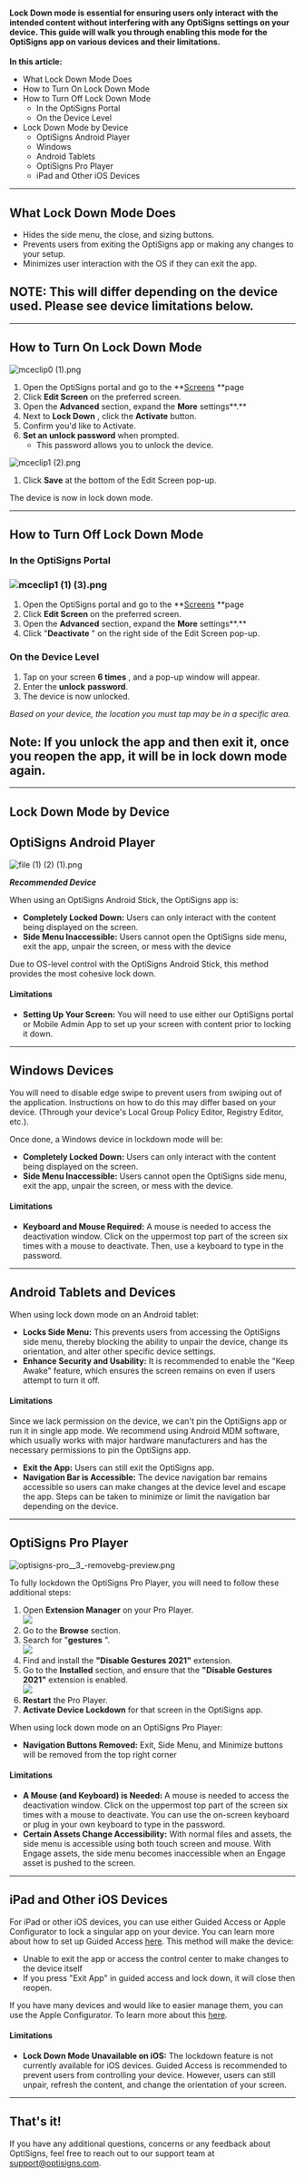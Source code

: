 #### Lock Down mode is essential for ensuring users only interact with the intended content without interfering with any OptiSigns settings on your device. This guide will walk you through enabling this mode for the OptiSigns app on various devices and their limitations.

**In this article:**

  * What Lock Down Mode Does
  * How to Turn On Lock Down Mode
  * How to Turn Off Lock Down Mode
    * In the OptiSigns Portal
    * On the Device Level
  * Lock Down Mode by Device
    * OptiSigns Android Player
    * Windows
    * Android Tablets
    * OptiSigns Pro Player
    * iPad and Other iOS Devices

* * *

## What Lock Down Mode Does

  * Hides the side menu, the close, and sizing buttons.
  * Prevents users from exiting the OptiSigns app or making any changes to your setup.
  * Minimizes user interaction with the OS if they can exit the app.

**NOTE:** This will differ depending on the device used. Please see device limitations below.  
---  
  
* * *

## How to Turn On Lock Down Mode

![mceclip0 \(1\).png](https://support.optisigns.com/hc/article_attachments/32404360390803)

  1. Open the OptiSigns portal and go to the **[Screens](https://app.optisigns.com/app/screenManagement) **page
  2. Click **Edit Screen** on the preferred screen.
  3. Open the **Advanced** section, expand the **More** settings**.**
  4. Next to **Lock Down** , click the **Activate** button.
  5. Confirm you'd like to Activate.
  6. **Set an unlock password** when prompted. 
     * This password allows you to unlock the device.

![mceclip1 \(2\).png](https://support.optisigns.com/hc/article_attachments/32404554501779)

  1. Click **Save** at the bottom of the Edit Screen pop-up.

The device is now in lock down mode.

* * *

## How to Turn Off Lock Down Mode 

### In the OptiSigns Portal

### ![mceclip1 \(1\) \(3\).png](https://support.optisigns.com/hc/article_attachments/32404655924755)

  1. Open the OptiSigns portal and go to the **[Screens](https://app.optisigns.com/app/screenManagement) **page
  2. Click **Edit Screen** on the preferred screen.
  3. Open the **Advanced** section, expand the **More** settings**.**
  4. Click "**Deactivate** " on the right side of the Edit Screen pop-up.

### On the Device Level

  1. Tap on your screen **6 times** , and a pop-up window will appear.
  2. Enter the **unlock** **password**.
  3. The device is now unlocked. 

_Based on your device, the location you must tap may be in a specific area._

Note: If you unlock the app and then exit it, once you reopen the app, it will be in lock down mode again.   
---  
  
* * *

## **Lock Down Mode by Device**

## OptiSigns Android Player

![file \(1\) \(2\) \(1\).png](https://support.optisigns.com/hc/article_attachments/32404354955027)

**_Recommended Device_**

When using an OptiSigns Android Stick, the OptiSigns app is:

  * **Completely Locked Down:** Users can only interact with the content being displayed on the screen.
  * **Side Menu Inaccessible:** Users cannot open the OptiSigns side menu, exit the app, unpair the screen, or mess with the device

Due to OS-level control with the OptiSigns Android Stick, this method provides the most cohesive lock down. 

#### **Limitations**

  * **Setting Up Your Screen:** You will need to use either our OptiSigns portal or Mobile Admin App to set up your screen with content prior to locking it down. 

* * *

## Windows Devices

You will need to disable edge swipe to prevent users from swiping out of the application. Instructions on how to do this may differ based on your device. (Through your device's Local Group Policy Editor, Registry Editor, etc.).

Once done, a Windows device in lockdown mode will be:

  * **Completely Locked Down:** Users can only interact with the content being displayed on the screen.
  * **Side Menu Inaccessible:** Users cannot open the OptiSigns side menu, exit the app, unpair the screen, or mess with the device.

#### **Limitations**

  * **Keyboard and Mouse Required:** A mouse is needed to access the deactivation window. Click on the uppermost top part of the screen six times with a mouse to deactivate. Then, use a keyboard to type in the password.

* * *

## Android Tablets and Devices

When using lock down mode on an Android tablet:

  * **Locks Side Menu:** This prevents users from accessing the OptiSigns side menu, thereby blocking the ability to unpair the device, change its orientation, and alter other specific device settings.
  * **Enhance Security and Usability:** It is recommended to enable the "Keep Awake" feature, which ensures the screen remains on even if users attempt to turn it off.

#### **Limitations**

Since we lack permission on the device, we can't pin the OptiSigns app or run it in single app mode. We recommend using Android MDM software, which usually works with major hardware manufacturers and has the necessary permissions to pin the OptiSigns app.

  * **Exit the App:** Users can still exit the OptiSigns app.
  * **Navigation Bar is Accessible:** The device navigation bar remains accessible so users can make changes at the device level and escape the app. Steps can be taken to minimize or limit the navigation bar depending on the device. 

* * *

## OptiSigns Pro Player

![optisigns-pro__3_-removebg-preview.png](https://support.optisigns.com/hc/article_attachments/32404379907091)

To fully lockdown the OptiSigns Pro Player, you will need to follow these additional steps:

  1. Open **Extension Manager** on your Pro Player.  
![](https://support.optisigns.com/hc/article_attachments/32401202740499)
  2. Go to the **Browse** section.
  3. Search for "**gestures** ".  
![](https://support.optisigns.com/hc/article_attachments/32401202744851)
  4. Find and install the **"Disable Gestures 2021"** extension.
  5. Go to the **Installed** section, and ensure that the **"Disable Gestures 2021"** extension is enabled.  
![](https://support.optisigns.com/hc/article_attachments/32404664184083)
  6. **Restart** the Pro Player.
  7. **Activate Device Lockdown** for that screen in the OptiSigns app.

When using lock down mode on an OptiSigns Pro Player:

  * **Navigation Buttons Removed:** Exit, Side Menu, and Minimize buttons will be removed from the top right corner

#### **Limitations**

  * **A Mouse (and Keyboard) is Needed:** A mouse is needed to access the deactivation window. Click on the uppermost top part of the screen six times with a mouse to deactivate. You can use the on-screen keyboard or plug in your own keyboard to type in the password.
  * **Certain Assets Change Accessibility:** With normal files and assets, the side menu is accessible using both touch screen and mouse. With Engage assets, the side menu becomes inaccessible when an Engage asset is pushed to the screen.

* * *

## iPad and Other iOS Devices

For iPad or other iOS devices, you can use either Guided Access or Apple Configurator to lock a singular app on your device. You can learn more about how to set up Guided Access [here](https://support.optisigns.com/hc/en-us/articles/25273043501587). This method will make the device:

  * Unable to exit the app or access the control center to make changes to the device itself
  * If you press "Exit App" in guided access and lock down, it will close then reopen.

If you have many devices and would like to easier manage them, you can use the Apple Configurator. To learn more about this [here](https://support.apple.com/guide/apple-configurator-mac/start-single-app-mode-cadbf9c172/mac).

#### **Limitations**

  * **Lock Down Mode Unavailable on iOS:** The lockdown feature is not currently available for iOS devices. Guided Access is recommended to prevent users from controlling your device. However, users can still unpair, refresh the content, and change the orientation of your screen.

* * *

## That's it!

If you have any additional questions, concerns or any feedback about OptiSigns, feel free to reach out to our support team at [support@optisigns.com](mailto:support@optisigns.com).